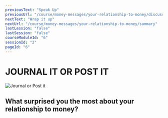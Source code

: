 ```yaml
---
previousText: "Speak Up"
previousUrl: "/course/money-messages/your-relationship-to-money/discussion"
nextText: "Wrap it up"
nextUrl: "/course/money-messages/your-relationship-to-money/summary"
lastLession: "false"
lastSession: "false"
courseModuleId: "6"
sessionId: "2"
pageId: "6"
---
```



# JOURNAL IT OR POST IT
![Journal or Post it](/assets/img/journal-it.png)

## What surprised you the most about your relationship to money? 
<sparkle-feed-post assignment-name="What surprised you most about your relationship to money? " ></sparkle-feed-post>

